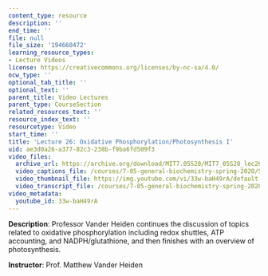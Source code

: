 ```yaml
---
content_type: resource
description: ''
end_time: ''
file: null
file_size: '194660472'
learning_resource_types:
- Lecture Videos
license: https://creativecommons.org/licenses/by-nc-sa/4.0/
ocw_type: ''
optional_tab_title: ''
optional_text: ''
parent_title: Video Lectures
parent_type: CourseSection
related_resources_text: ''
resource_index_text: ''
resourcetype: Video
start_time: ''
title: 'Lecture 26: Oxidative Phosphorylation/Photosynthesis I'
uid: ae3d0a26-a377-82c3-238b-f9ba6fd509f3
video_files:
  archive_url: https://archive.org/download/MIT7.05S20/MIT7_05S20_lec26_300k.mp4
  video_captions_file: /courses/7-05-general-biochemistry-spring-2020/58c85a61f3df50adbcba8f46ab077f90_33w-baH49rA.vtt
  video_thumbnail_file: https://img.youtube.com/vi/33w-baH49rA/default.jpg
  video_transcript_file: /courses/7-05-general-biochemistry-spring-2020/502b0c7597b77bdb541398d7269ee882_33w-baH49rA.pdf
video_metadata:
  youtube_id: 33w-baH49rA
---
```


**Description**: Professor Vander Heiden continues the discussion of topics related to oxidative phosphorylation including redox shuttles, ATP accounting, and NADPH/glutathione, and then finishes with an overview of photosynthesis. 

**Instructor**: Prof. Matthew Vander Heiden

